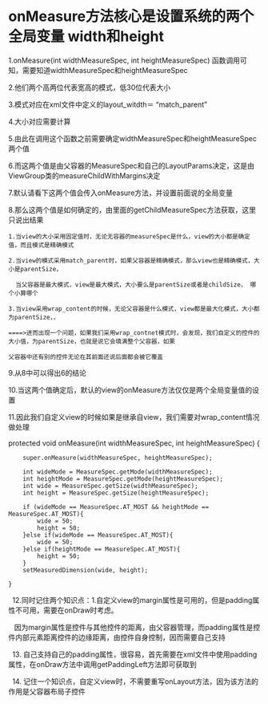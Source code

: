 # onMeasure方法核心是设置系统的两个全局变量 width和height
  
  1.onMeasure(int widthMeasureSpec, int heightMeasureSpec) 函数调用可知，需要知道widthMeasureSpec和heightMeasureSpec
  
  2.他们两个高两位代表宽高的模式，低30位代表大小
  
  3.模式对应在xml文件中定义的layout_witdth＝ “match_parent”
  
  4.大小对应需要计算
  
  5.由此在调用这个函数之前需要确定widthMeasureSpec和heightMeasureSpec两个值
  
  6.而这两个值是由父容器的MeasureSpec和自己的LayoutParams决定，这是由ViewGroup类的measureChildWithMargins决定
  
  7.默认请看下这两个值会传入onMeasure方法，并设置前面说的全局变量
  
  8.那么这两个值是如何确定的，由里面的getChildMeasureSpec方法获取，这里只说出结果
    
    1.当view的大小采用固定值时，无论无容器的measureSpec是什么，view的大小都是确定值，而且模式是精确模式
    
    2.当view的模式采用match_parent时，如果父容器是精确模式，那么view也是精确模式，大小是parentSize，
      
      当父容器是最大模式，view是最大模式，大小要么是parentSize或者是childSize， 哪个小算哪个
      
    3.当view采用wrap_content的时候，无论父容器是什么模式，view都是最大化模式，大小都为parentSize，，
    
    ====>进而出现一个问题，如果我们采用wrap_contnet模式时，会发现，我们自定义的控件的大小值，为parentSize，也就是说它会填满整个父容器，如果
    
    父容器中还有别的控件无论在其前面还说后面都会被它覆盖
    
  9.从8中可以得出6的结论
  
  10.当这两个值确定后，默认的view的onMeasure方法仅仅是两个全局变量值的设置
    
  11.因此我们自定义view的时候如果是继承自view，我们需要对wrap_content情况做处理
  
  protected void onMeasure(int widthMeasureSpec, int heightMeasureSpec) {
  
        super.onMeasure(widthMeasureSpec, heightMeasureSpec);

        int wideMode = MeasureSpec.getMode(widthMeasureSpec);
        int heightMode = MeasureSpec.getMode(heightMeasureSpec);
        int wide = MeasureSpec.getSize(widthMeasureSpec);
        int height = MeasureSpec.getSize(heightMeasureSpec);

        if (wideMode == MeasureSpec.AT_MOST && heightMode == MeasureSpec.AT_MOST){
            wide = 50;
            height = 50;
        }else if(wideMode == MeasureSpec.AT_MOST){
            wide = 50;
        }else if(heightMode == MeasureSpec.AT_MOST){
            height = 50;
        }
        setMeasuredDimension(wide, height);

    }
    
   12.同时记住两个知识点：1.自定义view的margin属性是可用的，但是padding属性不可用，需要在onDraw时考虑。
   
    因为margin属性是控件与其他控件的距离，由父容器管理，而padding属性是控件内部元素距离控件的边缘距离，由控件自身控制，因而需要自己支持
   
   13. 自己支持自己的padding属性，很容易，首先需要在xml文件中使用padding属性，在onDraw方法中调用getPaddingLeft方法即可获取到
   
   14. 记住一个知识点，自定义view时，不需要重写onLayout方法，因为该方法的作用是父容器布局子控件
    
  
    
